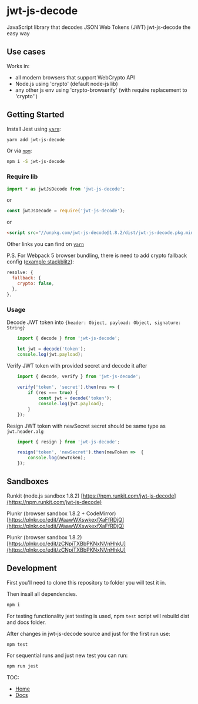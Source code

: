 # jwt-js-decode

JavaScript library that decodes JSON Web Tokens (JWT)
jwt-js-decode the easy way

## Use cases

Works in:

- all modern browsers that support WebCrypto API
- Node.js using 'crypto' (default node-js lib)
- any other js env using 'crypto-browserify' (with require replacement to 'crypto'')

## Getting Started

Install Jest using [`yarn`](https://yarnpkg.com/en/package/jwt-js-decode):

```bash
yarn add jwt-js-decode
```

Or via [`npm`](https://www.npmjs.com/package/jwt-js-decode):

```bash
npm i -S jwt-js-decode
```

### Require lib

```javascript
import * as jwtJsDecode from 'jwt-js-decode';
```

or

```javascript
const jwtJsDecode = require('jwt-js-decode');
```

or

```html
<script src="//unpkg.com/jwt-js-decode@1.8.2/dist/jwt-js-decode.pkg.min.js"></script>
```

Other links you can find on [`yarn`](https://yarnpkg.com/en/package/jwt-js-decode)

P.S. For Webpack 5 browser bundling, there is need to add crypto fallback config ([example stackblitz](https://stackblitz.com/edit/github-m1gvkd?file=webpack.config.js)):

```javascript
resolve: {
  fallback: {
    crypto: false,
  },
},
```

### Usage

Decode JWT token into `{header: Object, payload: Object, signature: String}`

```javascript
    import { decode } from 'jwt-js-decode';

    let jwt = decode('token');
    console.log(jwt.payload);
```

Verify JWT token with provided secret and decode it after

```javascript
    import { decode, verify } from 'jwt-js-decode';
    
    verify('token', 'secret').then(res => {
        if (res === true) {
            const jwt = decode('token');
            console.log(jwt.payload);
        }
    });
```

Resign JWT token with newSecret secret should be same type as `jwt.header.alg`

```javascript
    import { resign } from 'jwt-js-decode';

    resign('token', 'newSecret').then(newToken =>  {
        console.log(newToken);
    });
```

## Sandboxes

Runkit (node.js sandbox 1.8.2)
[https://npm.runkit.com/jwt-js-decode](https://npm.runkit.com/jwt-js-decode)

Plunkr (browser sandbox 1.8.2 + CodeMirror)
[https://plnkr.co/edit/WaawWXswkexfXaFfRDjQ](https://plnkr.co/edit/WaawWXswkexfXaFfRDjQ)

Plunkr (browser sandbox 1.8.2)
[https://plnkr.co/edit/zCNpiTXBbPKNxNVnHhkU](https://plnkr.co/edit/zCNpiTXBbPKNxNVnHhkU)

## Development

First you'll need to clone this repository to folder you will test it in.

Then insall all dependencies.

```bash
npm i
```

For testing functionality jest testing is used, npm `test` script will rebuild dist and docs folder.

After changes in jwt-js-decode source and just for the first run use:

```bash
npm test
```

For sequential runs and just new test you can run:

```bash
npm run jest
```

TOC:

* [Home](https://github.com/tomitribe/jwt-js-decode)
* [Docs](/docs/)
